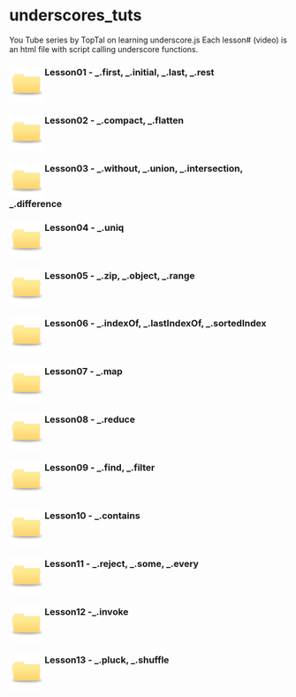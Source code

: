 # underscores_tuts
You Tube series by TopTal on learning underscore.js
Each lesson# (video) is an html file with script calling underscore functions.

### <img src="images/tab_folder.jpg" style="vertical-align:top" width="64">Lesson01 - _.first, _.initial, _.last, _.rest
### <img src="images/tab_folder.jpg" style="vertical-align:top" width="64">Lesson02 - _.compact, _.flatten
### <img src="images/tab_folder.jpg" style="vertical-align:top" width="64">Lesson03 - _.without,  _.union, _.intersection, _.difference
### <img src="images/tab_folder.jpg" style="vertical-align:top" width="64">Lesson04 - _.uniq
### <img src="images/tab_folder.jpg" style="vertical-align:top" width="64">Lesson05 - _.zip, _.object, _.range
### <img src="images/tab_folder.jpg" style="vertical-align:top" width="64">Lesson06 - _.indexOf,  _.lastIndexOf, _.sortedIndex
### <img src="images/tab_folder.jpg" style="vertical-align:top" width="64">Lesson07 - _.map
### <img src="images/tab_folder.jpg" style="vertical-align:top" width="64">Lesson08 - _.reduce
### <img src="images/tab_folder.jpg" style="vertical-align:top" width="64">Lesson09 - _.find, _.filter
### <img src="images/tab_folder.jpg" style="vertical-align:top" width="64">Lesson10 - _.contains
### <img src="images/tab_folder.jpg" style="vertical-align:top" width="64">Lesson11 - _.reject, _.some, _.every
### <img src="images/tab_folder.jpg" style="vertical-align:top" width="64">Lesson12 -_.invoke
### <img src="images/tab_folder.jpg" style="vertical-align:top" width="64">Lesson13 - _.pluck, _.shuffle

